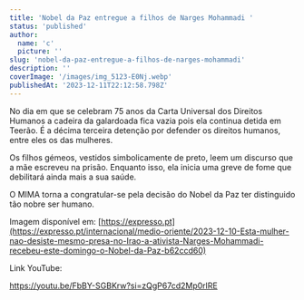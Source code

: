 ```yaml
---
title: 'Nobel da Paz entregue a filhos de Narges Mohammadi '
status: 'published'
author:
  name: 'c'
  picture: ''
slug: 'nobel-da-paz-entregue-a-filhos-de-narges-mohammadi'
description: ''
coverImage: '/images/img_5123-E0Nj.webp'
publishedAt: '2023-12-11T22:12:58.798Z'
---
```


No dia em que se celebram 75 anos da Carta Universal dos Direitos Humanos a cadeira da galardoada fica vazia pois ela continua detida em Teerão. É a décima terceira detenção por defender os direitos humanos, entre eles os das mulheres.

Os filhos gémeos, vestidos simbolicamente de preto, leem um discurso que a mãe escreveu na prisão. Enquanto isso, ela inicia uma greve de fome que debilitará ainda mais a sua saúde.

O MIMA torna a congratular-se pela decisão do Nobel da Paz ter distinguido tão nobre ser humano.

Imagem disponível em: [https://expresso.pt](https://expresso.pt/internacional/medio-oriente/2023-12-10-Esta-mulher-nao-desiste-mesmo-presa-no-Irao-a-ativista-Narges-Mohammadi-recebeu-este-domingo-o-Nobel-da-Paz-b62ccd60)

Link YouTube:

<https://youtu.be/FbBY-SGBKrw?si=zQgP67cd2Mp0rlRE>